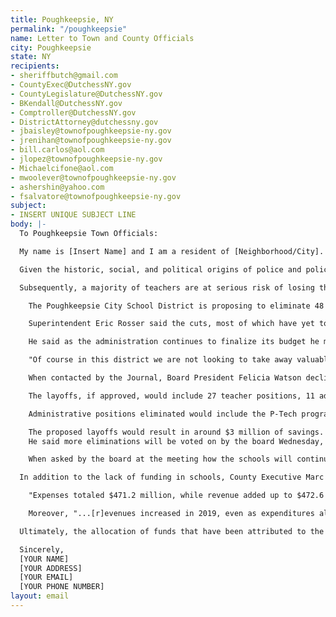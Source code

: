 ```yaml
---
title: Poughkeepsie, NY
permalink: "/poughkeepsie"
name: Letter to Town and County Officials
city: Poughkeepsie
state: NY
recipients:
- sheriffbutch@gmail.com
- CountyExec@DutchessNY.gov
- CountyLegislature@DutchessNY.gov
- BKendall@DutchessNY.gov
- Comptroller@DutchessNY.gov
- DistrictAttorney@dutchessny.gov
- jbaisley@townofpoughkeepsie-ny.gov
- jrenihan@townofpoughkeepsie-ny.gov
- bill.carlos@aol.com
- jlopez@townofpoughkeepsie-ny.gov
- Michaelcifone@aol.com
- mwoolever@townofpoughkeepsie-ny.gov
- ashershin@yahoo.com
- fsalvatore@townofpoughkeepsie-ny.gov
subject:
- INSERT UNIQUE SUBJECT LINE
body: |-
  To Poughkeepsie Town Officials:

  My name is [Insert Name] and I am a resident of [Neighborhood/City].

  Given the historic, social, and political origins of police and policing, in conjunction with the recent nationwide protests reflecting the antiBlack deaths of George Floyd, Breonna Taylor, and Tony McDade I am contacting you because I am demanding you to redirect money away from the Poughkeepsie Police Department and prioritize collective services that will help improve the socio-economic conditions of Poughkeepsie's predominately Black communities.

  Subsequently, a majority of teachers are at serious risk of losing their positions as well the youth losing the essential human right to learn and receive a formal education. As such, the Poughkeepsie City School District has stated the following:

    The Poughkeepsie City School District is proposing to eliminate 48 positions, including teachers, administrators and support staff, as it attempts to erase a $2.6 million deficit for its 2020-21 budget. The board voted Wednesday to eliminate positions for elementary assistant principals, the Poughkeepsie High School dean of students, the assistant to the superintendent and a position that had yet to be filled for the director of grants and advancement.

    Superintendent Eric Rosser said the cuts, most of which have yet to be voted on, are necessary to overcome financial challenges that include decreases in state aid, the loss of building aid, increases in operating costs, and other financial obligations. Some, but not all, of those losses are related to hardships created by the coronavirus pandemic.

    He said as the administration continues to finalize its budget he may have to consider more eliminations. School budget votes, which were to take place May 19, were delayed until a date to be determined after June 1.

    "Of course in this district we are not looking to take away valuable members of our organization that support student learning, but it is our hope that we would be able to retain our staff members, because each member is in the position to meet the varying needs of our children," Rosser said to the district board of education Wednesday. "Unfortunately, given our budgetary situation we are forced to move in this direction, it is not a good direction that I, as a superintendent, or even as an educator, would recommend. However, when you don't have the ability to meet people's payroll or salary you have to move in the direction of a budget that we will be able to meet the payroll."

    When contacted by the Journal, Board President Felicia Watson declined to answer questions regarding the moves, but said "The board awaits the presentation of the final budget that the superintendent will be holistically presenting soon."

    The layoffs, if approved, would include 27 teacher positions, 11 administrator positions, and 10 support staff positions, as well as the restructuring of some central office positions. Rosser noted the eliminations do not necessarily mean 48 staff members will be laid off, given some positions are vacant due to retirements and other transitions.

    Administrative positions eliminated would include the P-Tech program principal, the PACE (Poughkeepsie Academic and Career Excellence) program principal, the PACE assistant principal, the high school dean of students, five elementary assistant principals, the assistant to the superintendent, and the director of grants and advancement.

    The proposed layoffs would result in around $3 million of savings. Rosser said the eliminations are likely to happen given the economic uncertainty amid the pandemic, and the district could see more eliminations as the budget is finalized.
    He said more eliminations will be voted on by the board Wednesday, May 6.

    When asked by the board at the meeting how the schools will continue to provide services, Rosser did not have an answer.

  In addition to the lack of funding in schools, County Executive Marc Molinaro has reported that 2019 was a strong "fiscal" year, in particular response to the COVID-19 pandemic, stating:

    "Expenses totaled $471.2 million, while revenue added up to $472.6 million. Additionally, sales tax revenue increased by $9.1 million, a 4.6% increase over 2018. The county also ended the fiscal year with $56.9 million in its general fund balance."

    Moreover, "...[r]evenues increased in 2019, even as expenditures also increased in several areas. That included a $7.6 million cost increase to the Dutchess County Sheriff's Employee Association for union contract settlements, positions, employee benefits and debt service."

  Ultimately, the allocation of funds that have been attributed to the Poughkeepsie police department in contrast to the funding towards schools, is both erring and telling. I yearn to know what you will do to protect Black lives and prevent further instances of police-state-sanctioned violence, the emotional, social, and educational well-being of Black lives. I am calling to urge you to condemn police brutality, racial profiling, and the use of excessive force by police on oppressed communities.

  Sincerely,
  [YOUR NAME]
  [YOUR ADDRESS]
  [YOUR EMAIL]
  [YOUR PHONE NUMBER]
layout: email
---
```

